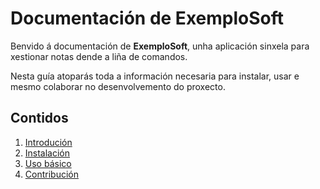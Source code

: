 # Documentación de ExemploSoft

Benvido á documentación de **ExemploSoft**, unha aplicación sinxela para xestionar notas dende a liña de comandos.

Nesta guía atoparás toda a información necesaria para instalar, usar e mesmo colaborar no desenvolvemento do proxecto.

## Contidos

1. [Introdución](01-introducion.md)  
2. [Instalación](02-instalacion.md)  
3. [Uso básico](03-uso-basico.md)  
4. [Contribución](04-contribucion.md)  
